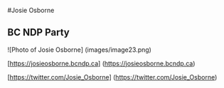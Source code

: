 #Josie Osborne

## BC NDP Party

![Photo of Josie Osborne] (images/image23.png)

[https://josieosborne.bcndp.ca] (https://josieosborne.bcndp.ca)

[https://twitter.com/Josie_Osborne] (https://twitter.com/Josie_Osborne)
